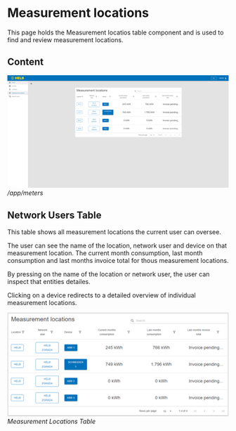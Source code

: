 # Measurement locations

<div style="display: none;">
  \page user-shared-measurement-locations Measurement locations
</div>

This page holds the Measurement locatios table component and is used to find and
review measurement locations.

## Content

![ENMeasurementLocationsPage](../../../assets/ENMeasurementLocationsPage.png)
_/app/meters_

## Network Users Table

This table shows all measurement locations the current user can oversee.

The user can see the name of the location, network user and device on that
measurement location. The current month consumption, last month consumption and
last months invoice total for thous measurement locations.

By pressing on the name of the location or network user, the user can inspect
that entities detailes.

Clicking on a device redirects to a detailed overview of individual measurement
locations.

![ENNetworkUsersTable](../../../assets/ENMeasurementLocationsTable.png)
_Measurement Locations Table_
